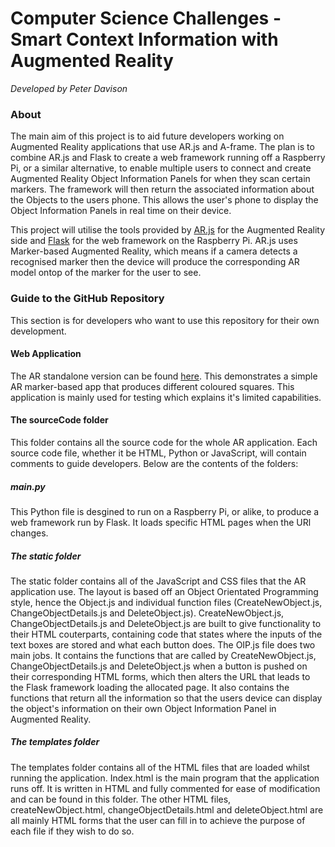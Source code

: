 # Computer Science Challenges - Smart Context Information with Augmented Reality
_Developed by Peter Davison_

### About
The main aim of this project is to aid future developers working on Augmented Reality applications that use AR.js and A-frame. The plan is to combine AR.js and Flask to create a web framework running off a Raspberry Pi, or a similar alternative, to enable multiple users to connect and create Augmented Reality Object Information Panels for when they scan certain markers. The framework will then return the associated information about the Objects to the users phone. This allows the user's phone to display the Object Information Panels in real time on their device.

This project will utilise the tools provided by [AR.js](https://github.com/jeromeetienne/AR.js) for the Augmented Reality side and [Flask](https://github.com/pallets/flask) for the web framework on the Raspberry Pi. AR.js uses Marker-based Augmented Reality, which means if a camera detects a recognised marker then the device will produce the corresponding AR model ontop of the marker for the user to see. 

### Guide to the GitHub Repository

This section is for developers who want to use this repository for their own development.

#### Web Application
The AR standalone version can be found [here](https://peterdavison01.github.io/CSchallenges/). This demonstrates a simple AR marker-based app that produces different coloured squares. This application is mainly used for testing which explains it's limited capabilities. 

#### The sourceCode folder
This folder contains all the source code for the whole AR application. Each source code file, whether it be HTML, Python or JavaScript, will contain comments to guide developers. Below are the contents of the folders:
##### main.py
This Python file is desgined to run on a Raspberry Pi, or alike, to produce a web framework run by Flask. It loads specific HTML pages when the URl changes.
##### The static folder
The static folder contains all of the JavaScript and CSS files that the AR application use. The layout is based off an Object Orientated Programming style, hence the Object.js and individual function files (CreateNewObject.js, ChangeObjectDetails.js and DeleteObject.js). CreateNewObject.js, ChangeObjectDetails.js and DeleteObject.js are built to give functionality to their HTML couterparts, containing code that states where the inputs of the text boxes are stored and what each button does. The OIP.js file does two main jobs. It contains the functions that are called by CreateNewObject.js, ChangeObjectDetails.js and DeleteObject.js when a button is pushed on their corresponding HTML forms, which then alters the URL that leads to the Flask framework loading the allocated page. It also contains the functions that return all the information so that the users device can display the object's information on their own Object Information Panel in Augmented Reality.
##### The templates folder
The templates folder contains all of the HTML files that are loaded whilst running the application. Index.html is the main program that the application runs off. It is written in HTML and fully commented for ease of modification and can be found in this folder. The other HTML files, createNewObject.html, changeObjectDetails.html and deleteObject.html are all mainly HTML forms that the user can fill in to achieve the purpose of each file if they wish to do so.
